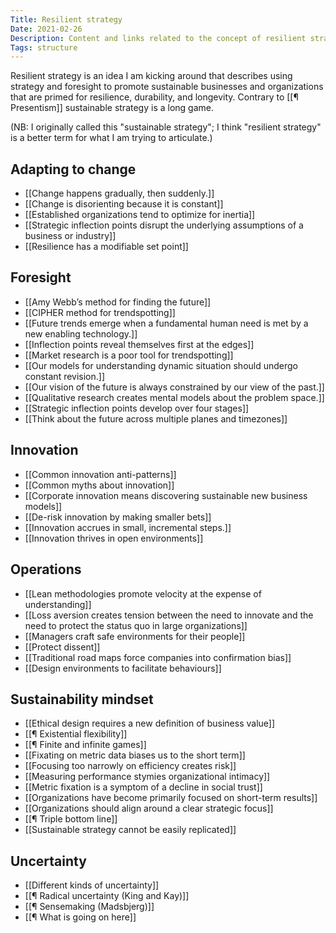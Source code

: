 ```yaml
---
Title: Resilient strategy
Date: 2021-02-26
Description: Content and links related to the concept of resilient strategy
Tags: structure
---
```

Resilient strategy is an idea I am kicking around that describes using strategy and foresight to promote sustainable businesses and organizations that are primed for resilience, durability, and longevity. Contrary to [[¶ Presentism]] sustainable strategy is a long game. 

(NB: I originally called this "sustainable strategy"; I think "resilient strategy" is a better term for what I am trying to articulate.)

## Adapting to change
- [[Change happens gradually, then suddenly.]]
- [[Change is disorienting because it is constant]]
- [[Established organizations tend to optimize for inertia]]
- [[Strategic inflection points disrupt the underlying assumptions of a business or industry]]
- [[Resilience has a modifiable set point]]

## Foresight
- [[Amy Webb’s method for finding the future]]
- [[CIPHER method for trendspotting]]
- [[Future trends emerge when a fundamental human need is met by a new enabling technology.]]
- [[Inflection points reveal themselves first at the edges]]
- [[Market research is a poor tool for trendspotting]]
- [[Our models for understanding dynamic situation should undergo constant revision.]]
- [[Our vision of the future is always constrained by our view of the past.]]
- [[Qualitative research creates mental models about the problem space.]]
- [[Strategic inflection points develop over four stages]]
- [[Think about the future across multiple planes and timezones]]

## Innovation
- [[Common innovation anti-patterns]]
- [[Common myths about innovation]]
- [[Corporate innovation means discovering sustainable new business models]]
- [[De-risk innovation by making smaller bets]]
- [[Innovation accrues in small, incremental steps.]]
- [[Innovation thrives in open environments]]

## Operations
- [[Lean methodologies promote velocity at the expense of understanding]]
- [[Loss aversion creates tension between the need to innovate and the need to protect the status quo in large organizations]]
- [[Managers craft safe environments for their people]]
- [[Protect dissent]]
- [[Traditional road maps force companies into confirmation bias]]
- [[Design environments to facilitate behaviours]]

## Sustainability mindset
- [[Ethical design requires a new definition of business value]]
- [[¶ Existential flexibility]]
- [[¶ Finite and infinite games]]
- [[Fixating on metric data biases us to the short term]]
- [[Focusing too narrowly on efficiency creates risk]]
- [[Measuring performance stymies organizational intimacy]]
- [[Metric fixation is a symptom of a decline in social trust]]
- [[Organizations have become primarily focused on short-term results]]
- [[Organizations should align around a clear strategic focus]]
- [[¶ Triple bottom line]]
- [[Sustainable strategy cannot be easily replicated]]

## Uncertainty
- [[Different kinds of uncertainty]]
- [[¶ Radical uncertainty (King and Kay)]]
- [[¶ Sensemaking (Madsbjerg)]]
- [[¶ What is going on here]]